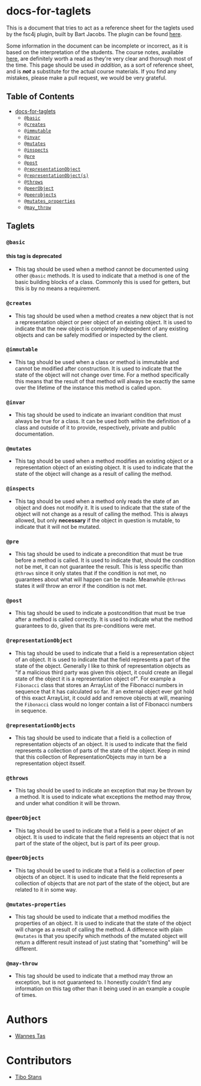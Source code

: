 # docs-for-taglets

This is a document that tries to act as a reference sheet for the taglets used by the fsc4j plugin, built by Bart Jacobs.
The plugin can be found [here](https://github.com/btj/ogptaglets).

Some information in the document can be incomplete or incorrect, as it is based on the interpretation of the students. The course notes, available [here](https://btj.github.io/ogp-notes/), are definitely worth a read as they're very clear and thorough most of the time. This page should be used *in addition*, as a sort of reference sheet, and is ***not*** a substitute for the actual course materials.
If you find any mistakes, please make a pull request, we would be very grateful.

## Table of Contents
- [docs-for-taglets](#docs-for-taglets)
  * [`@basic`](#basic)
  * [`@creates`](#creates)
  * [`@immutable`](#immutable)
  * [`@invar`](#invar)
  * [`@mutates`](#mutates)
  * [`@inspects`](#inspects)
  * [`@pre`](#pre)
  * [`@post`](#post)
  * [`@representationObject`](#representationobject)
  * [`@representationObject(s)`](#representationobjects)
  * [`@throws`](#throws)
  * [`@peerObject`](#peerobject)
  * [`@peerobjects`](#peerobjects)
  * [`@mutates_properties`](#mutates-properties)
  * [`@may_throw`](#may-throw)


## Taglets

### `@basic`
#### this tag is deprecated
- This tag should be used when a method cannot be documented using other `@basic` methods. It is used to indicate that a method is one of the basic building blocks of a class. Commonly this is used for getters, but this is by no means a requirement. 

### `@creates`
- This tag should be used when a method creates a new object that is not a representation object or peer object of an existing object. It is used to indicate that the new object is completely independent of any existing objects and can be safely modified or inspected by the client.

### `@immutable`
- This tag should be used when a class or method is immutable and cannot be modified after construction. It is used to indicate that the state of the object will not change over time. For a method specifically this means that the result of that method will always be exactly the same over the lifetime of the instance this method is called upon.

### `@invar`
- This tag should be used to indicate an invariant condition that must always be true for a class. It can be used both within the definition of a class and outside of it to provide, respectively, private and public documentation.

### `@mutates`
- This tag should be used when a method modifies an existing object or a representation object of an existing object. It is used to indicate that the state of the object will change as a result of calling the method.

### `@inspects`
- This tag should be used when a method only reads the state of an object and does not modify it. It is used to indicate that the state of the object will not change as a result of calling the method. This is always allowed, but only **necessary** if the object in question is mutable, to indicate that it will not be mutated.

### `@pre`
- This tag should be used to indicate a precondition that must be true before a method is called. It is used to indicate that, should the condition not be met, it can not guarantee the result. This is less specific than `@throws` since it only states that if the condition is not met, no guarantees about what will happen can be made. Meanwhile `@throws` states it *will* throw an error if the condition is not met.

### `@post`
- This tag should be used to indicate a postcondition that must be true after a method is called correctly. It is used to indicate what the method guarantees to do, given that its pre-conditions were met.

### `@representationObject`
- This tag should be used to indicate that a field is a representation object of an object. It is used to indicate that the field represents a part of the state of the object. Generally I like to think of representation objects as "if a malicious third party was given this object, it could create an illegal state of the object it is a representation object of". For example a `Fibonacci` class that stores an ArrayList of the Fibonacci numbers in sequence that it has calculated so far. If an external object ever got hold of this exact ArrayList, it could add and remove objects at will, meaning the `Fibonacci` class would no longer contain a list of Fibonacci numbers in sequence.

### `@representationObjects`
- This tag should be used to indicate that a field is a collection of representation objects of an object. It is used to indicate that the field represents a collection of parts of the state of the object. Keep in mind that this collection of RepresentationObjects may in turn be a representation object itsself.

### `@throws`
- This tag should be used to indicate an exception that may be thrown by a method. It is used to indicate what exceptions the method may throw, and under what condition it will be thrown.

### `@peerObject`
- This tag should be used to indicate that a field is a peer object of an object. It is used to indicate that the field represents an object that is not part of the state of the object, but is part of its peer group.

### `@peerObjects`
- This tag should be used to indicate that a field is a collection of peer objects of an object. It is used to indicate that the field represents a collection of objects that are not part of the state of the object, but are related to it in some way.

### `@mutates-properties`
- This tag should be used to indicate that a method modifies the properties of an object. It is used to indicate that the state of the object will change as a result of calling the method. A difference with plain `@mutates` is that you specify which methods of the mutated object will return a different result instead of just stating that "something" will be different.

### `@may-throw`
- This tag should be used to indicate that a method may throw an exception, but is not guaranteed to. I honestly couldn't find any information on this tag other than it being used in an example a couple of times.

# Authors
- [Wannes Tas](https://github.com/wannestas)

# Contributors
- [Tibo Stans](https://github.com/TIboStans)
